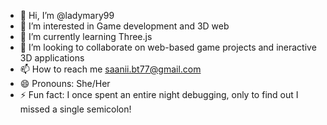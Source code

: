 - 👋 Hi, I’m @ladymary99
- 👀 I’m interested in Game development and 3D web
- 🌱 I’m currently learning Three.js 
- 💞️ I’m looking to collaborate on web-based game projects and ineractive 3D applications
- 📫 How to reach me saanii.bt77@gmail.com
- 😄 Pronouns: She/Her
- ⚡ Fun fact: I once spent an entire night debugging, only to find out I missed a single semicolon!

<!---
ladymary99/ladymary99 is a ✨ special ✨ repository because its `README.md` (this file) appears on your GitHub profile.
You can click the Preview link to take a look at your changes.
--->
